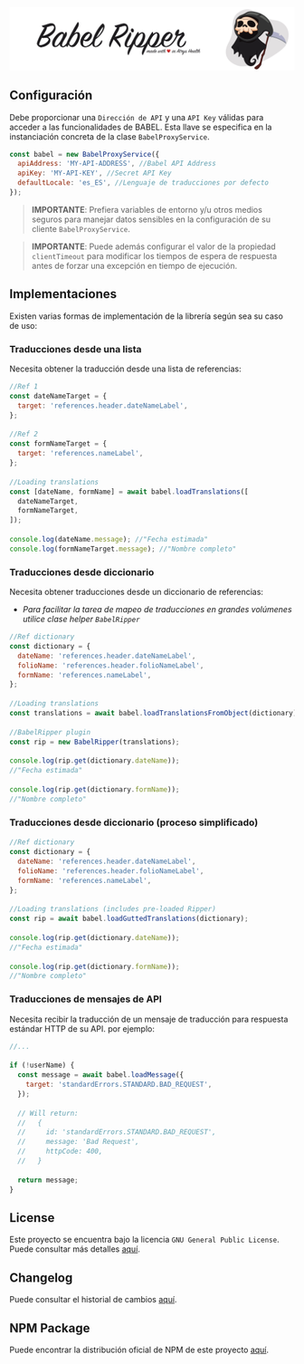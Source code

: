 !["Package logo"](./media/header.png)

## Configuración

Debe proporcionar una `Dirección de API` y una `API Key` válidas para acceder a las funcionalidades de BABEL. Esta llave se especifica en la instanciación concreta de la clase `BabelProxyService`.

```javascript
const babel = new BabelProxyService({
  apiAddress: 'MY-API-ADDRESS', //Babel API Address
  apiKey: 'MY-API-KEY', //Secret API Key
  defaultLocale: 'es_ES', //Lenguaje de traducciones por defecto
});
```

> **IMPORTANTE**: Prefiera variables de entorno y/u otros medios seguros para manejar datos sensibles en la configuración de su cliente `BabelProxyService`.

> **IMPORTANTE**: Puede además configurar el valor de la propiedad `clientTimeout` para modificar los tiempos de espera de respuesta antes de forzar una excepción en tiempo de ejecución.

## Implementaciones

Existen varias formas de implementación de la librería según sea su caso de uso:

### Traducciones desde una lista

Necesita obtener la traducción desde una lista de referencias:

```javascript
//Ref 1
const dateNameTarget = {
  target: 'references.header.dateNameLabel',
};

//Ref 2
const formNameTarget = {
  target: 'references.nameLabel',
};

//Loading translations
const [dateName, formName] = await babel.loadTranslations([
  dateNameTarget,
  formNameTarget,
]);

console.log(dateName.message); //"Fecha estimada"
console.log(formNameTarget.message); //"Nombre completo"
```

### Traducciones desde diccionario

Necesita obtener traducciones desde un diccionario de referencias:

- _Para facilitar la tarea de mapeo de traducciones en grandes volúmenes utilice clase helper `BabelRipper`_

```javascript
//Ref dictionary
const dictionary = {
  dateName: 'references.header.dateNameLabel',
  folioName: 'references.header.folioNameLabel',
  formName: 'references.nameLabel',
};

//Loading translations
const translations = await babel.loadTranslationsFromObject(dictionary);

//BabelRipper plugin
const rip = new BabelRipper(translations);

console.log(rip.get(dictionary.dateName));
//"Fecha estimada"

console.log(rip.get(dictionary.formName));
//"Nombre completo"
```

### Traducciones desde diccionario (proceso simplificado)

```javascript
//Ref dictionary
const dictionary = {
  dateName: 'references.header.dateNameLabel',
  folioName: 'references.header.folioNameLabel',
  formName: 'references.nameLabel',
};

//Loading translations (includes pre-loaded Ripper)
const rip = await babel.loadGuttedTranslations(dictionary);

console.log(rip.get(dictionary.dateName));
//"Fecha estimada"

console.log(rip.get(dictionary.formName));
//"Nombre completo"
```

### Traducciones de mensajes de API

Necesita recibir la traducción de un mensaje de traducción para respuesta estándar HTTP de su API. por ejemplo:

```javascript
//...

if (!userName) {
  const message = await babel.loadMessage({
    target: 'standardErrors.STANDARD.BAD_REQUEST',
  });

  // Will return:
  //   {
  //     id: 'standardErrors.STANDARD.BAD_REQUEST',
  //     message: 'Bad Request',
  //     httpCode: 400,
  //   }

  return message;
}
```

## License

Este proyecto se encuentra bajo la licencia `GNU General Public License`. Puede consultar más detalles [aquí](./LICENSE).

## Changelog

Puede consultar el historial de cambios [aquí](./CHANGELOG.md).

## NPM Package

Puede encontrar la distribución oficial de NPM de este proyecto [aquí](https://www.npmjs.com/package/@atrysglobal/babel-ripper).

